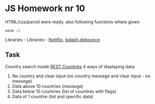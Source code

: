 # JS Homework nr 10

HTML/css/parcel were ready. also following functions where given:

`none :)`

Libraries - Libraries - [Notiflix](https://github.com/notiflix/Notiflix#readme), [lodash.debounce](https://www.npmjs.com/package/lodash.debounce)

## Task

Country search inside [REST Countries](https://restcountries.com/) 4 ways of displaying data:
1. No country and clear input (no country messege and clear input - no messege)
2. Data above 10 countries (messege)
3. Data below 10 countries (list of countires with flags)
4. Data of 1 countire (list and specific data)
